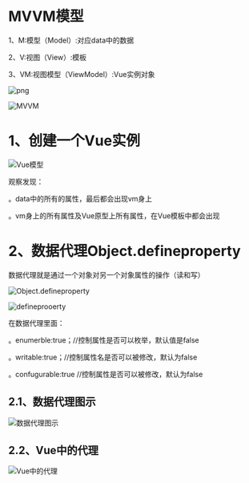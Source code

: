 # MVVM模型

1、M:模型（Model）:对应data中的数据

2、V:视图（View）:模板

3、VM:视图模型（ViewModel）:Vue实例对象

![png](C:\Users\86173\Desktop\vue\笔记\images\.png)

![MVVM](C:\Users\86173\Desktop\vue\笔记\images\MVVM.png)

# 1、创建一个Vue实例

![Vue模型](C:\Users\86173\Desktop\vue\笔记\images\Vue模型.png)

观察发现：

。data中的所有的属性，最后都会出现vm身上

。vm身上的所有属性及Vue原型上所有属性，在Vue模板中都会出现

# 2、数据代理Object.defineproperty

数据代理就是通过一个对象对另一个对象属性的操作（读和写）

![Object.defineproperty](C:\Users\86173\Desktop\vue\笔记\images\Object.defineproperty.png)

![defineprooerty](C:\Users\86173\Desktop\vue\笔记\images\defineprooerty.png)

在数据代理里面：

。enumerble:true；//控制属性是否可以枚举，默认值是false

。writable:true；//控制属性名是否可以被修改，默认为false

。confugurable:true  //控制属性是否可以被修改，默认为false

## 2.1、数据代理图示

![数据代理图示](C:\Users\86173\Desktop\vue\笔记\images\数据代理图示.png)

## 2.2、Vue中的代理

![Vue中的代理](C:\Users\86173\Desktop\vue\笔记\images\Vue中的代理.png)